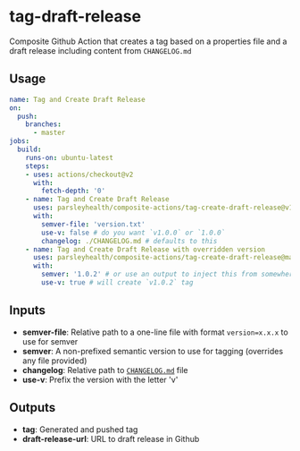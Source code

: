 # tag-draft-release

Composite Github Action that creates a tag based on a properties file and a draft release including content from `CHANGELOG.md`

## Usage

```yaml
name: Tag and Create Draft Release
on:
  push:
    branches:
      - master
jobs:
  build:
    runs-on: ubuntu-latest
    steps:
    - uses: actions/checkout@v2
      with:
        fetch-depth: '0'
    - name: Tag and Create Draft Release
      uses: parsleyhealth/composite-actions/tag-create-draft-release@v1
      with:
        semver-file: 'version.txt'
        use-v: false # do you want `v1.0.0` or `1.0.0`
        changelog: ./CHANGELOG.md # defaults to this
    - name: Tag and Create Draft Release with overridden version
      uses: parsleyhealth/composite-actions/tag-create-draft-release@main
      with:
        semver: '1.0.2' # or use an output to inject this from somewhere else
        use-v: true # will create `v1.0.2` tag
```

## Inputs

- **semver-file**: Relative path to a one-line file with format `version=x.x.x` to use for semver
- **semver**: A non-prefixed semantic version to use for tagging (overrides any file provided)
- **changelog**: Relative path to [`CHANGELOG.md`](https://keepachangelog.com/en/1.0.0/) file
- **use-v**: Prefix the version with the letter 'v'

## Outputs

- **tag**: Generated and pushed tag
- **draft-release-url**: URL to draft release in Github
